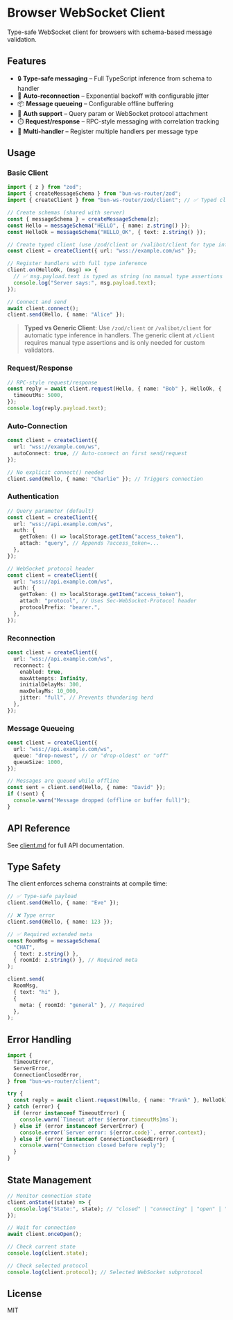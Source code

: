 # Browser WebSocket Client

Type-safe WebSocket client for browsers with schema-based message validation.

## Features

- 🔒 **Type-safe messaging** – Full TypeScript inference from schema to handler
- 🔄 **Auto-reconnection** – Exponential backoff with configurable jitter
- 📦 **Message queueing** – Configurable offline buffering
- 🔐 **Auth support** – Query param or WebSocket protocol attachment
- ⏱️ **Request/response** – RPC-style messaging with correlation tracking
- 🎯 **Multi-handler** – Register multiple handlers per message type

## Usage

### Basic Client

```typescript
import { z } from "zod";
import { createMessageSchema } from "bun-ws-router/zod";
import { createClient } from "bun-ws-router/zod/client"; // ✅ Typed client

// Create schemas (shared with server)
const { messageSchema } = createMessageSchema(z);
const Hello = messageSchema("HELLO", { name: z.string() });
const HelloOk = messageSchema("HELLO_OK", { text: z.string() });

// Create typed client (use /zod/client or /valibot/client for type inference)
const client = createClient({ url: "wss://example.com/ws" });

// Register handlers with full type inference
client.on(HelloOk, (msg) => {
  // ✅ msg.payload.text is typed as string (no manual type assertions needed)
  console.log("Server says:", msg.payload.text);
});

// Connect and send
await client.connect();
client.send(Hello, { name: "Alice" });
```

> **Typed vs Generic Client**: Use `/zod/client` or `/valibot/client` for automatic type inference in handlers. The generic client at `/client` requires manual type assertions and is only needed for custom validators.

### Request/Response

```typescript
// RPC-style request/response
const reply = await client.request(Hello, { name: "Bob" }, HelloOk, {
  timeoutMs: 5000,
});
console.log(reply.payload.text);
```

### Auto-Connection

```typescript
const client = createClient({
  url: "wss://example.com/ws",
  autoConnect: true, // Auto-connect on first send/request
});

// No explicit connect() needed
client.send(Hello, { name: "Charlie" }); // Triggers connection
```

### Authentication

```typescript
// Query parameter (default)
const client = createClient({
  url: "wss://api.example.com/ws",
  auth: {
    getToken: () => localStorage.getItem("access_token"),
    attach: "query", // Appends ?access_token=...
  },
});

// WebSocket protocol header
const client = createClient({
  url: "wss://api.example.com/ws",
  auth: {
    getToken: () => localStorage.getItem("access_token"),
    attach: "protocol", // Uses Sec-WebSocket-Protocol header
    protocolPrefix: "bearer.",
  },
});
```

### Reconnection

```typescript
const client = createClient({
  url: "wss://api.example.com/ws",
  reconnect: {
    enabled: true,
    maxAttempts: Infinity,
    initialDelayMs: 300,
    maxDelayMs: 10_000,
    jitter: "full", // Prevents thundering herd
  },
});
```

### Message Queueing

```typescript
const client = createClient({
  url: "wss://api.example.com/ws",
  queue: "drop-newest", // or "drop-oldest" or "off"
  queueSize: 1000,
});

// Messages are queued while offline
const sent = client.send(Hello, { name: "David" });
if (!sent) {
  console.warn("Message dropped (offline or buffer full)");
}
```

## API Reference

See [client.md](../specs/client.md) for full API documentation.

## Type Safety

The client enforces schema constraints at compile time:

```typescript
// ✅ Type-safe payload
client.send(Hello, { name: "Eve" });

// ❌ Type error
client.send(Hello, { name: 123 });

// ✅ Required extended meta
const RoomMsg = messageSchema(
  "CHAT",
  { text: z.string() },
  { roomId: z.string() }, // Required meta
);

client.send(
  RoomMsg,
  { text: "hi" },
  {
    meta: { roomId: "general" }, // Required
  },
);
```

## Error Handling

```typescript
import {
  TimeoutError,
  ServerError,
  ConnectionClosedError,
} from "bun-ws-router/client";

try {
  const reply = await client.request(Hello, { name: "Frank" }, HelloOk);
} catch (error) {
  if (error instanceof TimeoutError) {
    console.warn(`Timeout after ${error.timeoutMs}ms`);
  } else if (error instanceof ServerError) {
    console.error(`Server error: ${error.code}`, error.context);
  } else if (error instanceof ConnectionClosedError) {
    console.warn("Connection closed before reply");
  }
}
```

## State Management

```typescript
// Monitor connection state
client.onState((state) => {
  console.log("State:", state); // "closed" | "connecting" | "open" | "closing" | "reconnecting"
});

// Wait for connection
await client.onceOpen();

// Check current state
console.log(client.state);

// Check selected protocol
console.log(client.protocol); // Selected WebSocket subprotocol
```

## License

MIT
